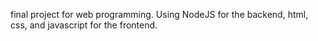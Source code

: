 final project for web programming. Using NodeJS for the backend, html, css, and javascript for the frontend.
